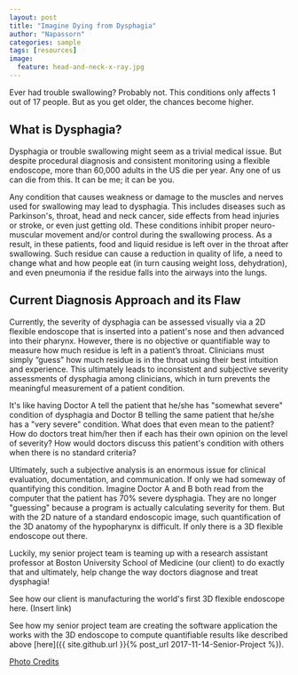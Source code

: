 ```yaml
---
layout: post
title: "Imagine Dying from Dysphagia"
author: "Napassorn"
categories: sample
tags: [resources]
image:
  feature: head-and-neck-x-ray.jpg
---
```


Ever had trouble swallowing? Probably not. This conditions only affects 1 out of 17 people. But as you get older, the chances become higher. 

## What is Dysphagia?
Dysphagia or trouble swallowing might seem as a trivial medical issue. But despite procedural diagnosis and consistent monitoring using a  flexible endoscope, more than 60,000 adults in the US die per year. Any one of us can die from this. It can be me; it can be you.  

Any condition that causes weakness or damage to the muscles and nerves used for swallowing may lead to dysphagia. This includes diseases such as Parkinson's, throat, head and neck cancer, side effects from head injuries or stroke, or even just getting old. These conditions inhibit proper neuro-muscular movement and/or control during the swallowing process. As a result, in these patients, food and liquid residue is left over in the throat after swallowing. Such residue can cause a reduction in quality of life, a need to change what and how people eat (in turn causing weight loss, dehydration), and even pneumonia if the residue falls into the airways into the lungs.

## Current Diagnosis Approach and its Flaw
Currently, the severity of dysphagia can be assessed visually via a 2D flexible endoscope that is inserted into a patient's nose and then advanced into their pharynx. However, there is no objective or quantifiable way to measure how much residue is left in a patient’s throat. Clinicians must simply “guess” how much residue is in the throat using their best intuition and experience. This ultimately leads to inconsistent and subjective severity assessments of dysphagia among clinicians, which in turn prevents the meaningful measurement of a patient condition. 

It's like having Doctor A tell the patient that he/she has "somewhat severe" condition of dysphagia and Doctor B telling the same patient that he/she has a "very severe" condition. What does that even mean to the patient? How do doctors treat him/her then if each has their own opinion on the level of severity? How would doctors discuss this patient's condition with others when there is no standard criteria?

Ultimately, such a subjective analysis is an enormous issue for clinical evaluation, documentation, and communication. If only we had someway of quantifying this condition. Imagine Doctor A and B both read from the computer that the patient has 70% severe dysphagia. They are no longer "guessing" because a program is actually calculating severity for them. But with the 2D nature of a standard endoscopic image, such quantification of the 3D anatomy of the hypopharynx is difficult. If only there is a 3D flexible endoscope out there.

Luckily, my senior project team is teaming up with a research assistant professor at Boston University School of Medicine (our client) to do exactly that and ultimately, help change the way doctors diagnose and treat dysphagia!

See how our client is manufacturing the world's first 3D flexible endoscope here. (Insert link)

See how my senior project team are creating the software application the works with the 3D endoscope to compute quantifiable results like described above [here]({{ site.github.url }}{% post_url 2017-11-14-Senior-Project %}).

[Photo Credits](https://www.medicalnewstoday.com/articles/177473.php)
